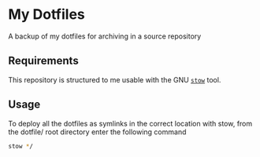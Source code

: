 # My Dotfiles

A backup of my dotfiles for archiving in a source repository

## Requirements

This repository is structured to me usable with the GNU 
[`stow`](https://www.gnu.org/software/stow) tool.

## Usage

To deploy all the dotfiles as symlinks in the correct location with stow,
from the dotfile/ root directory enter the following command
```sh
stow */
```
